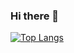### Hi there 👋

[![Top Langs](https://github-readme-stats.vercel.app/api/top-langs/?username=naru-19&hide=jupyter%20notebook)](https://github.com/anuraghazra/github-readme-stats)

<!--
**naru-19/naru-19** is a ✨ _special_ ✨ repository because its `README.md` (this file) appears on your GitHub profile.

Here are some ideas to get you started:

- 🔭 I’m currently working on ...
- 🌱 I’m currently learning ...
- 👯 I’m looking to collaborate on ...
- 🤔 I’m looking for help with ...
- 💬 Ask me about ...
- 📫 How to reach me: ...
- 😄 Pronouns: ...
- ⚡ Fun fact: ...
-->
